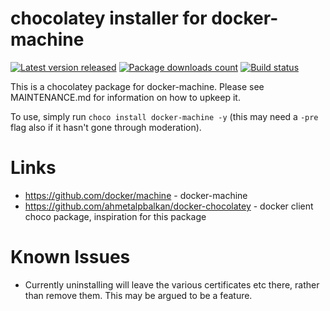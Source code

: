 # chocolatey installer for docker-machine

[![Latest version released](https://img.shields.io/chocolatey/v/docker-machine.svg)](https://chocolatey.org/packages/docker-machine)
[![Package downloads count](https://img.shields.io/chocolatey/dt/docker-machine.svg)](https://chocolatey.org/packages/docker-machine)
[![Build status](https://ci.appveyor.com/api/projects/status/kar8vn7rcytkttnb/branch/master?svg=true)](https://ci.appveyor.com/project/StefanScherer/choco-docker-machine/branch/master)

This is a chocolatey package for docker-machine. Please see MAINTENANCE.md
for information on how to upkeep it.

To use, simply run `choco install docker-machine -y` (this may need a `-pre` flag also if it hasn't gone through moderation).

# Links

* https://github.com/docker/machine - docker-machine
* https://github.com/ahmetalpbalkan/docker-chocolatey - docker client choco package, inspiration for this package

# Known Issues

* Currently uninstalling will leave the various certificates etc there, rather than remove them. This may be argued to be a feature.
